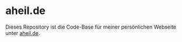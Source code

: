 # aheil.de

Dieses Repository ist die Code-Base für meiner persönlichen Webseite unter [aheil.de](https://aheil.de).